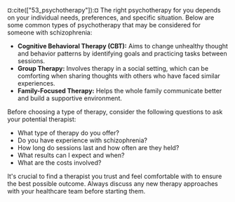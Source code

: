 ¤:cite(["53_psychotherapy"]):¤ The right psychotherapy for you depends on your individual needs, preferences, and specific situation. Below are some common types of psychotherapy that may be considered for someone with schizophrenia:

- **Cognitive Behavioral Therapy (CBT):** Aims to change unhealthy thought and behavior patterns by identifying goals and practicing tasks between sessions.
- **Group Therapy:** Involves therapy in a social setting, which can be comforting when sharing thoughts with others who have faced similar experiences.
- **Family-Focused Therapy:** Helps the whole family communicate better and build a supportive environment.

Before choosing a type of therapy, consider the following questions to ask your potential therapist:

- What type of therapy do you offer?
- Do you have experience with schizophrenia?
- How long do sessions last and how often are they held?
- What results can I expect and when?
- What are the costs involved?

It's crucial to find a therapist you trust and feel comfortable with to ensure the best possible outcome. Always discuss any new therapy approaches with your healthcare team before starting them.